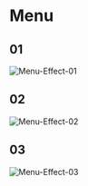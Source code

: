 # Menu

## 01

![Menu-Effect-01](https://s2.ax1x.com/2019/11/27/Q95blt.gif)

## 02

![Menu-Effect-02](https://s2.ax1x.com/2019/11/27/Q95NQ0.gif)

## 03

![Menu-Effect-03](https://s2.ax1x.com/2019/12/02/QneqhQ.gif)
